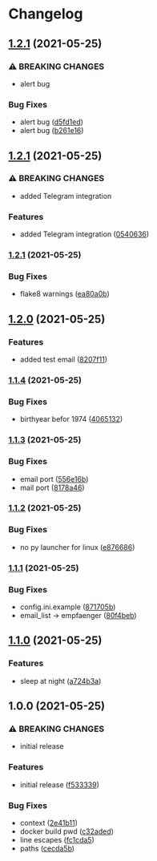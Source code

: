 # Changelog

## [1.2.1](https://www.github.com/sibalzer/impfbot/compare/v1.2.1...v1.2.1) (2021-05-25)


### ⚠ BREAKING CHANGES

* alert bug

### Bug Fixes

* alert bug ([d5fd1ed](https://www.github.com/sibalzer/impfbot/commit/d5fd1ed2675683dd35cccce6868f3392d52c18df))
* alert bug ([b261e16](https://www.github.com/sibalzer/impfbot/commit/b261e16f49eae7a18dea8fa652a08c3bde2af5fa))

## [1.2.1](https://www.github.com/sibalzer/impfbot/compare/v1.2.1...v1.2.1) (2021-05-25)


### ⚠ BREAKING CHANGES

* added Telegram integration

### Features

* added Telegram integration ([0540636](https://www.github.com/sibalzer/impfbot/commit/0540636f1e6b31a15ab28a438587615ffddbb33c))

### [1.2.1](https://www.github.com/sibalzer/impfbot/compare/v1.2.0...v1.2.1) (2021-05-25)


### Bug Fixes

* flake8 warnings ([ea80a0b](https://www.github.com/sibalzer/impfbot/commit/ea80a0b2d07349bbf5460a8e1f634adec4e64dd9))

## [1.2.0](https://www.github.com/sibalzer/impfbot/compare/v1.1.4...v1.2.0) (2021-05-25)


### Features

* added test email ([8207f11](https://www.github.com/sibalzer/impfbot/commit/8207f114da600d702c17bd45d8f73c7f8d15bb2e))

### [1.1.4](https://www.github.com/sibalzer/impfbot/compare/v1.1.3...v1.1.4) (2021-05-25)


### Bug Fixes

* birthyear befor 1974 ([4065132](https://www.github.com/sibalzer/impfbot/commit/4065132914fb961390324d3387a51b021243260a))

### [1.1.3](https://www.github.com/sibalzer/impfbot/compare/v1.1.2...v1.1.3) (2021-05-25)


### Bug Fixes

* email port ([556e16b](https://www.github.com/sibalzer/impfbot/commit/556e16b55a15d96a9082e29e390d074428193b82))
* mail port ([8178a46](https://www.github.com/sibalzer/impfbot/commit/8178a462c53f671874e5fa390a345367da98d460))

### [1.1.2](https://www.github.com/sibalzer/impfbot/compare/v1.1.1...v1.1.2) (2021-05-25)


### Bug Fixes

* no py launcher for linux ([e876686](https://www.github.com/sibalzer/impfbot/commit/e876686f6132156cb1461cab826efc890a94591e))

### [1.1.1](https://www.github.com/sibalzer/impfbot/compare/v1.1.0...v1.1.1) (2021-05-25)


### Bug Fixes

* config.ini.example ([871705b](https://www.github.com/sibalzer/impfbot/commit/871705b5054b91f85677ecd65730c5d8c0241e0d))
* email_list -> empfaenger ([80f4beb](https://www.github.com/sibalzer/impfbot/commit/80f4bebe794058ddd2bfa50a275a08f787f18e3f))

## [1.1.0](https://www.github.com/sibalzer/impfbot/compare/v1.0.0...v1.1.0) (2021-05-25)


### Features

* sleep at night ([a724b3a](https://www.github.com/sibalzer/impfbot/commit/a724b3af579fa4d6347371a6ea78c7994d4d68eb))

## 1.0.0 (2021-05-25)


### ⚠ BREAKING CHANGES

* initial release

### Features

* initial release ([f533339](https://www.github.com/sibalzer/impfbot/commit/f533339cd9923863fbc64ee89d23dcb17e1bc393))


### Bug Fixes

* context ([2e41b11](https://www.github.com/sibalzer/impfbot/commit/2e41b110b469652230aa4f5eb01fc928f649efcb))
* docker build pwd ([c32aded](https://www.github.com/sibalzer/impfbot/commit/c32aded8c53f04a58d9d5482fc3b997eac2290ae))
* line escapes ([fc1cda5](https://www.github.com/sibalzer/impfbot/commit/fc1cda5df14f1ce7ec5c7fb2c163ba85169f5b5a))
* paths ([cecda5b](https://www.github.com/sibalzer/impfbot/commit/cecda5b460f6385ba646529e6c55c18dd8b038f4))
